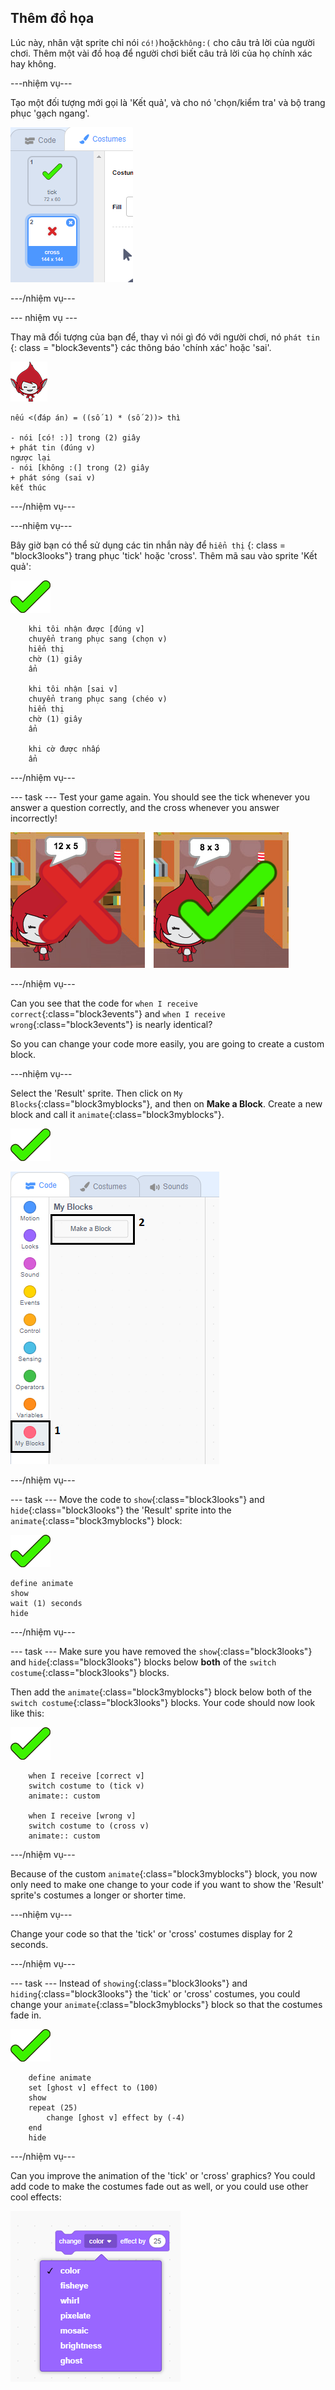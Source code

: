 ## Thêm đồ họa

Lúc này, nhân vật sprite chỉ nói `có!)`hoặc`không:(` cho câu trả lời của người chơi. Thêm một vài đồ hoạ để người chơi biết câu trả lời của họ chính xác hay không.

\---nhiệm vụ\---

Tạo một đối tượng mới gọi là 'Kết quả', và cho nó 'chọn/kiểm tra' và bộ trang phục 'gạch ngang'.

![Sprite with tick and cross costumes](images/brain-result.png)

\---/nhiệm vụ\---

\--- nhiệm vụ \---

Thay mã đối tượng của bạn để, thay vì nói gì đó với người chơi, nó ` phát tin ` {: class = "block3events"} các thông báo 'chính xác' hoặc 'sai'.

![Character sprite](images/giga-sprite.png)

```blocks3
nếu <(đáp án) = ((số 1) * (số 2))> thì

- nói [có! :)] trong (2) giây
+ phát tin (đúng v)
ngược lại
- nói [không :(] trong (2) giây
+ phát sóng (sai v)
kết thúc
```

\---/nhiệm vụ\---

\---nhiệm vụ\---

Bây giờ bạn có thể sử dụng các tin nhắn này để ` hiển thị ` {: class = "block3looks"} trang phục 'tick' hoặc 'cross'. Thêm mã sau vào sprite 'Kết quả':

![Result sprite](images/result-sprite.png)

```blocks3
    khi tôi nhận được [đúng v]
    chuyển trang phục sang (chọn v)
    hiển thị
    chờ (1) giây
    ẩn

    khi tôi nhận [sai v]
    chuyển trang phục sang (chéo v)
    hiển thị
    chờ (1) giây
    ẩn

    khi cờ được nhấp
    ẩn
```

\---/nhiệm vụ\---

\--- task \--- Test your game again. You should see the tick whenever you answer a question correctly, and the cross whenever you answer incorrectly!

![Tick for correct, cross for wrong answer](images/brain-test-answer.png)

\---/nhiệm vụ\---

Can you see that the code for `when I receive correct`{:class="block3events"} and `when I receive wrong`{:class="block3events"} is nearly identical?

So you can change your code more easily, you are going to create a custom block.

\---nhiệm vụ\---

Select the 'Result' sprite. Then click on `My Blocks`{:class="block3myblocks"}, and then on **Make a Block**. Create a new block and call it `animate`{:class="block3myblocks"}.

![Result sprite](images/result-sprite.png)

![Create a block called animate](images/brain-animate-function.png)

\---/nhiệm vụ\---

\--- task \--- Move the code to `show`{:class="block3looks"} and `hide`{:class="block3looks"} the 'Result' sprite into the `animate`{:class="block3myblocks"} block:

![Result sprite](images/result-sprite.png)

```blocks3
define animate
show
wait (1) seconds
hide
```

\---/nhiệm vụ\---

\--- task \--- Make sure you have removed the `show`{:class="block3looks"} and `hide`{:class="block3looks"} blocks below **both** of the `switch costume`{:class="block3looks"} blocks.

Then add the `animate`{:class="block3myblocks"} block below both of the `switch costume`{:class="block3looks"} blocks. Your code should now look like this:

![Result sprite](images/result-sprite.png)

```blocks3
    when I receive [correct v]
    switch costume to (tick v)
    animate:: custom

    when I receive [wrong v]
    switch costume to (cross v)
    animate:: custom
```

\---/nhiệm vụ\---

Because of the custom `animate`{:class="block3myblocks"} block, you now only need to make one change to your code if you want to show the 'Result' sprite's costumes a longer or shorter time.

\---nhiệm vụ\---

Change your code so that the 'tick' or 'cross' costumes display for 2 seconds.

\---/nhiệm vụ\---

\--- task \--- Instead of `showing`{:class="block3looks"} and `hiding`{:class="block3looks"} the 'tick' or 'cross' costumes, you could change your `animate`{:class="block3myblocks"} block so that the costumes fade in.

![Result sprite](images/result-sprite.png)

```blocks3
    define animate
    set [ghost v] effect to (100)
    show
    repeat (25)
        change [ghost v] effect by (-4)
    end
    hide
```

\---/nhiệm vụ\---

Can you improve the animation of the 'tick' or 'cross' graphics? You could add code to make the costumes fade out as well, or you could use other cool effects:

![screenshot](images/brain-effects.png)